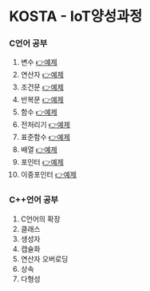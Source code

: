# KOSTA - IoT양성과정 

### C언어 공부
1. 변수 
[👉예제](https://github.com/greenhelix/KostaIoT/blob/master/kostaCStudy/kostaCStudy/step1_variable.c)
3. 연산자 
[👉예제](https://github.com/greenhelix/KostaIoT/blob/master/kostaCStudy/kostaCStudy/step2_operator.c)
5. 조건문 
[👉예제](https://github.com/greenhelix/KostaIoT/blob/master/kostaCStudy/kostaCStudy/step3_if.c)
7. 반복문 
[👉예제](https://github.com/greenhelix/KostaIoT/blob/master/kostaCStudy/kostaCStudy/step4_for.c)
9. 함수 
[👉예제](https://github.com/greenhelix/KostaIoT/blob/master/kostaCStudy/kostaCStudy/step5_fun.c)
11. 전처리기 
[👉예제](https://github.com/greenhelix/KostaIoT/blob/master/kostaCStudy/kostaCStudy/step6_macro.c)
13. 표준함수 
[👉예제](https://github.com/greenhelix/KostaIoT/blob/master/kostaCStudy/kostaCStudy/step7_standardFun.c)
15. 배열 
[👉예제](https://github.com/greenhelix/KostaIoT/blob/master/kostaCStudy/kostaCStudy/step8_array.c)
17. 포인터 
[👉예제](https://github.com/greenhelix/KostaIoT/blob/master/kostaCStudy/kostaCStudy/step9_pointer.c)
19. 이중포인터 
[👉예제](https://github.com/greenhelix/KostaIoT/blob/master/kostaCStudy/kostaCStudy/step10_double_pointer.c)

### C++언어 공부
1. C언어의 확장 
2. 클래스
3. 생성자
4. 캡슐화
5. 연산자 오버로딩
6. 상속
7. 다형성
